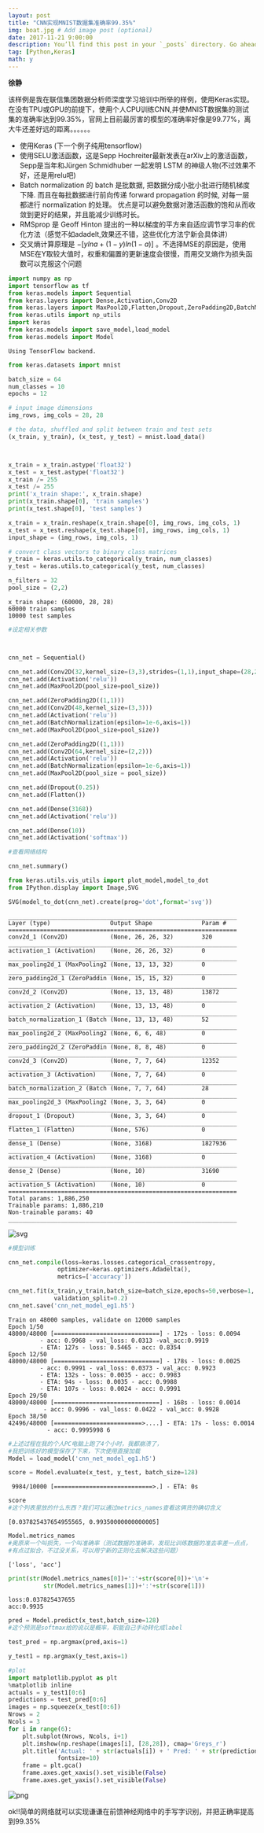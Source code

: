 ```yaml
---
layout: post
title: "CNN实现MNIST数据集准确率99.35%"
img: boat.jpg # Add image post (optional)
date: 2017-11-21 9:00:00 
description: You’ll find this post in your `_posts` directory. Go ahead and edit it and re-build the site to see your changes. # Add post description (optional)
tag: [Python,Keras]
math: y
---
```

**徐静**

该样例是我在联信集团数据分析师深度学习培训中所举的样例，使用Keras实现。在没有TPU或GPU的前提下，使用个人CPU训练CNN,并使MNIST数据集的测试集的准确率达到99.35%，官网上目前最厉害的模型的准确率好像是99.77%，离大牛还差好远的距离。。。。。。

+ 使用Keras (下一个例子纯用tensorflow)
+ 使用SELU激活函数，这是Sepp Hochreiter最新发表在arXiv上的激活函数，Sepp是当年和Jürgen Schmidhuber 一起发明 LSTM 的神级人物(不过效果不好，还是用relu吧)
+ Batch normalization 的 batch 是批数据, 把数据分成小批小批进行随机梯度下降. 而且在每批数据进行前向传递 forward propagation 的时候, 对每一层都进行 normalization 的处理。 优点是可以避免数据对激活函数的饱和从而收敛到更好的结果，并且能减少训练时长。
+ RMSprop 是 Geoff Hinton 提出的一种以梯度的平方来自适应调节学习率的优化方法（感觉不如adadelt,效果还不错，这些优化方法宁新会具体讲）
+ 交叉熵计算原理是 $−[ylna+(1−y)ln(1−a)]$ 。不选择MSE的原因是，使用MSE在Y取较大值时，权重和偏置的更新速度会很慢，而用交叉熵作为损失函数可以克服这个问题


```python
import numpy as np
import tensorflow as tf
from keras.models import Sequential
from keras.layers import Dense,Activation,Conv2D
from keras.layers import MaxPool2D,Flatten,Dropout,ZeroPadding2D,BatchNormalization
from keras.utils import np_utils
import keras
from keras.models import save_model,load_model
from keras.models import Model 
```

    Using TensorFlow backend.
    


```python
from keras.datasets import mnist

batch_size = 64
num_classes = 10
epochs = 12

# input image dimensions
img_rows, img_cols = 28, 28

# the data, shuffled and split between train and test sets
(x_train, y_train), (x_test, y_test) = mnist.load_data()



x_train = x_train.astype('float32')
x_test = x_test.astype('float32')
x_train /= 255
x_test /= 255
print('x_train shape:', x_train.shape)
print(x_train.shape[0], 'train samples')
print(x_test.shape[0], 'test samples')

x_train = x_train.reshape(x_train.shape[0], img_rows, img_cols, 1)
x_test = x_test.reshape(x_test.shape[0], img_rows, img_cols, 1)
input_shape = (img_rows, img_cols, 1)

# convert class vectors to binary class matrices
y_train = keras.utils.to_categorical(y_train, num_classes)
y_test = keras.utils.to_categorical(y_test, num_classes)

n_filters = 32
pool_size = (2,2)
```

    x_train shape: (60000, 28, 28)
    60000 train samples
    10000 test samples
    


```python
#设定相关参数



cnn_net = Sequential()

cnn_net.add(Conv2D(32,kernel_size=(3,3),strides=(1,1),input_shape=(28,28,1)))
cnn_net.add(Activation('relu'))
cnn_net.add(MaxPool2D(pool_size=pool_size))

cnn_net.add(ZeroPadding2D((1,1)))
cnn_net.add(Conv2D(48,kernel_size=(3,3)))
cnn_net.add(Activation('relu'))
cnn_net.add(BatchNormalization(epsilon=1e-6,axis=1))
cnn_net.add(MaxPool2D(pool_size=pool_size))

cnn_net.add(ZeroPadding2D((1,1)))
cnn_net.add(Conv2D(64,kernel_size=(2,2)))
cnn_net.add(Activation('relu'))
cnn_net.add(BatchNormalization(epsilon=1e-6,axis=1))
cnn_net.add(MaxPool2D(pool_size = pool_size))

cnn_net.add(Dropout(0.25))
cnn_net.add(Flatten())

cnn_net.add(Dense(3168))
cnn_net.add(Activation('relu'))

cnn_net.add(Dense(10))
cnn_net.add(Activation('softmax'))

```


```python
#查看网络结构

cnn_net.summary()

from keras.utils.vis_utils import plot_model,model_to_dot
from IPython.display import Image,SVG

SVG(model_to_dot(cnn_net).create(prog='dot',format='svg'))
```

    _________________________________________________________________
    Layer (type)                 Output Shape              Param #   
    =================================================================
    conv2d_1 (Conv2D)            (None, 26, 26, 32)        320       
    _________________________________________________________________
    activation_1 (Activation)    (None, 26, 26, 32)        0         
    _________________________________________________________________
    max_pooling2d_1 (MaxPooling2 (None, 13, 13, 32)        0         
    _________________________________________________________________
    zero_padding2d_1 (ZeroPaddin (None, 15, 15, 32)        0         
    _________________________________________________________________
    conv2d_2 (Conv2D)            (None, 13, 13, 48)        13872     
    _________________________________________________________________
    activation_2 (Activation)    (None, 13, 13, 48)        0         
    _________________________________________________________________
    batch_normalization_1 (Batch (None, 13, 13, 48)        52        
    _________________________________________________________________
    max_pooling2d_2 (MaxPooling2 (None, 6, 6, 48)          0         
    _________________________________________________________________
    zero_padding2d_2 (ZeroPaddin (None, 8, 8, 48)          0         
    _________________________________________________________________
    conv2d_3 (Conv2D)            (None, 7, 7, 64)          12352     
    _________________________________________________________________
    activation_3 (Activation)    (None, 7, 7, 64)          0         
    _________________________________________________________________
    batch_normalization_2 (Batch (None, 7, 7, 64)          28        
    _________________________________________________________________
    max_pooling2d_3 (MaxPooling2 (None, 3, 3, 64)          0         
    _________________________________________________________________
    dropout_1 (Dropout)          (None, 3, 3, 64)          0         
    _________________________________________________________________
    flatten_1 (Flatten)          (None, 576)               0         
    _________________________________________________________________
    dense_1 (Dense)              (None, 3168)              1827936   
    _________________________________________________________________
    activation_4 (Activation)    (None, 3168)              0         
    _________________________________________________________________
    dense_2 (Dense)              (None, 10)                31690     
    _________________________________________________________________
    activation_5 (Activation)    (None, 10)                0         
    =================================================================
    Total params: 1,886,250
    Trainable params: 1,886,210
    Non-trainable params: 40
    _________________________________________________________________
    




![svg]({{site.url}}/assets/bowen11/output_7_1.svg)




```python
#模型训练

cnn_net.compile(loss=keras.losses.categorical_crossentropy,
              optimizer=keras.optimizers.Adadelta(),
              metrics=['accuracy'])

cnn_net.fit(x_train,y_train,batch_size=batch_size,epochs=50,verbose=1,
             validation_split=0.2)
cnn_net.save('cnn_net_model_eg1.h5')
```

    Train on 48000 samples, validate on 12000 samples
    Epoch 1/50
    48000/48000 [==============================] - 172s - loss: 0.0094 
             - acc: 0.9968 - val_loss: 0.0313 -val_acc:0.9919
             - ETA: 127s - loss: 0.5465 - acc: 0.8354
    Epoch 12/50
    48000/48000 [==============================] - 178s - loss: 0.0025 
             - acc: 0.9991 - val_loss: 0.0373 - val_acc: 0.9923
             - ETA: 132s - loss: 0.0035 - acc: 0.9983
             - ETA: 94s - loss: 0.0035 - acc: 0.9988
             - ETA: 107s - loss: 0.0024 - acc: 0.9991
    Epoch 29/50
    48000/48000 [==============================] - 168s - loss: 0.0014 
              - acc: 0.9996 - val_loss: 0.0422 - val_acc: 0.9928
    Epoch 38/50
    42496/48000 [=========================>....] - ETA: 17s - loss: 0.0014 
               - acc: 0.9995998 6


```python
#上述过程在我的个人PC电脑上跑了4个小时，我都崩溃了，
#我把训练好的模型保存了下来，下次使用直接加载
Model = load_model('cnn_net_model_eg1.h5')
```


```python
score = Model.evaluate(x_test, y_test, batch_size=128)
```

     9984/10000 [============================>.] - ETA: 0s 


```python
score
#这个列表里放的什么东西？我们可以通过metrics_names查看这俩货的确切含义
```




    [0.037825437654955565, 0.99350000000000005]




```python
Model.metrics_names
#奥原来一个叫损失，一个叫准确率（测试数据的准确率，发现比训练数据的准去率差一点点，
#有点过拟合，不过没关系，可以用宁新的正则化去解决这些问题）
```




    ['loss', 'acc']




```python
print(str(Model.metrics_names[0])+':'+str(score[0])+'\n'+
          str(Model.metrics_names[1])+':'+str(score[1]))
```

    loss:0.037825437655
    acc:0.9935
    


```python
pred = Model.predict(x_test,batch_size=128)
#这个预测是softmax给的说以是概率，职能自己手动转化成label
```


```python
test_pred = np.argmax(pred,axis=1)
```


```python
y_test1 = np.argmax(y_test,axis=1)
```


```python
#plot
import matplotlib.pyplot as plt
%matplotlib inline
actuals = y_test1[0:6]
predictions = test_pred[0:6]
images = np.squeeze(x_test[0:6])
Nrows = 2
Ncols = 3
for i in range(6):
    plt.subplot(Nrows, Ncols, i+1)
    plt.imshow(np.reshape(images[i], [28,28]), cmap='Greys_r')
    plt.title('Actual: ' + str(actuals[i]) + ' Pred: ' + str(predictions[i]),
              fontsize=10)
    frame = plt.gca()
    frame.axes.get_xaxis().set_visible(False)
    frame.axes.get_yaxis().set_visible(False)
```


![png]({{site.url}}/assets/bowen11/output_17_0.png)


ok!!简单的网络就可以实现谦谦在前馈神经网络中的手写字识别，并把正确率提高到99.35%


